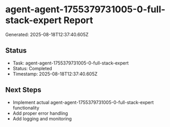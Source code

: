 # agent-agent-1755379731005-0-full-stack-expert Report

Generated: 2025-08-18T12:37:40.605Z

## Status
- Task: agent-agent-1755379731005-0-full-stack-expert
- Status: Completed
- Timestamp: 2025-08-18T12:37:40.605Z

## Next Steps
- Implement actual agent-agent-1755379731005-0-full-stack-expert functionality
- Add proper error handling
- Add logging and monitoring
